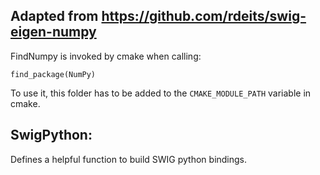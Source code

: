 ## Adapted from https://github.com/rdeits/swig-eigen-numpy

FindNumpy is invoked by cmake when calling:

	find_package(NumPy)

To use it, this folder has to be added to the `CMAKE_MODULE_PATH` variable in
cmake.

## SwigPython:

Defines a helpful function to build SWIG python bindings. 
